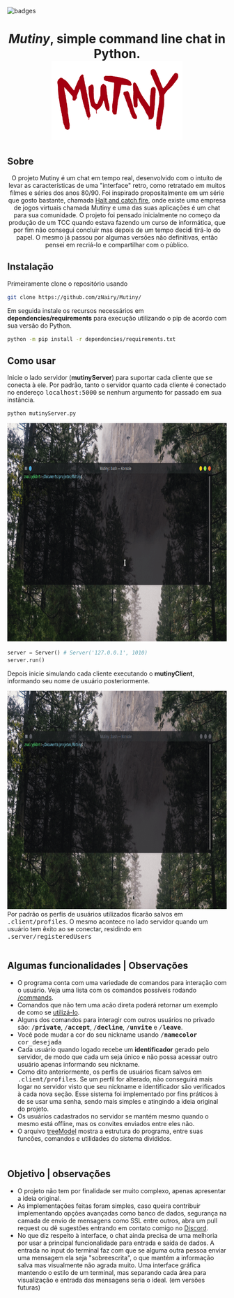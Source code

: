 ![badges](https://img.shields.io/badge/Python-v3.8-red)
<h1 align='center'><i>Mutiny</i>, simple command line chat in Python.<br><img src='./img/MutinyLogo.png' height='180'></h1>

## Sobre
<p align='center'> O projeto Mutiny é um chat em tempo real, desenvolvido com o intuíto de levar as características de uma "interface" retro, como retratado em muitos filmes e séries dos anos 80/90. Foi inspirado propositalmente em um série que gosto bastante, chamada <a target='_blank' href="https://pt.wikipedia.org/wiki/Halt_and_Catch_Fire_(s%C3%A9rie_de_televis%C3%A3o)"> Halt and catch fire</a>, onde existe uma empresa de jogos virtuais chamada Mutiny e uma das suas aplicações é um chat para sua comunidade.
O projeto foi pensado inicialmente no começo da produção de um TCC quando estava fazendo um curso de informática, que por fim não consegui concluir mas depois de um tempo decidi tirá-lo do papel. O mesmo já passou por algumas versões não definitivas, então pensei em recriá-lo e compartilhar com o público.</p>

## Instalação
Primeiramente clone o repositório usando
```bash
git clone https://github.com/zNairy/Mutiny/
```
Em seguida instale os recursos necessários em <b>dependencies/requirements</b> para execução utilizando o pip de acordo com sua versão do Python.
```bash
python -m pip install -r dependencies/requirements.txt
```

## Como usar
Inicie o lado servidor (<b>mutinyServer</b>) para suportar cada cliente que se conecta à ele. Por padrão, tanto o servidor quanto cada cliente é conectado no endereço <tt>localhost:5000</tt> se nenhum argumento for passado em sua instância.
```bash
python mutinyServer.py
```

<img src="./img/runserverdemo.gif" height="500" width="900">

```python
server = Server() # Server('127.0.0.1', 1010)
server.run()
```

Depois inicie simulando cada cliente executando o <b>mutinyClient</b>, informando seu nome de usuário posteriormente.

<img src="./img/runclientdemo.gif" height="500" width="900">
<br>Por padrão os perfis de usuários utilizados ficarão salvos em <tt>.client/profiles</tt>. O mesmo acontece no lado servidor quando um usuário tem êxito ao se conectar, residindo em <tt>.server/registeredUsers</tt><br>

<br>

## Algumas funcionalidades | Observações
- O programa conta com uma variedade de comandos para interação com o usuário. Veja uma lista com os comandos possíveis rodando [/commands](./img/commands.gif).
- Comandos que não tem uma acão direta poderá retornar um exemplo de como se [utilizá-lo](./img/infocommands.gif).
- Alguns dos comandos para interagir com outros usuários no privado são: <tt>/<b>private</b></tt>, <tt>/<b>accept</b></tt>, <tt>/<b>decline</b></tt>, <tt>/<b>unvite</b></tt> e <tt>/<b>leave</b></tt>.
- Você pode mudar a cor do seu nickname usando <tt>/<b>namecolor</b> cor_desejada</tt>
- Cada usuário quando logado recebe um <b>identificador</b> gerado pelo servidor, de modo que cada um seja único e não possa acessar outro usuário apenas informando seu nickname.
- Como dito anteriormente, os perfis de usuários ficam salvos em <tt>.client/profiles</tt>. Se um perfil for alterado, não conseguirá mais logar no servidor visto que seu nickname e identificador são verificados à cada nova seção. Esse sistema foi implementado por fins práticos à de se usar uma senha, sendo mais simples e atingindo a ideia original do projeto.
- Os usuários cadastrados no servidor se mantém mesmo quando o mesmo está offline, mas os convites enviados entre eles não.
- O arquivo [treeModel](./model/treeModel) mostra a estrutura do programa, entre suas funcões, comandos e utilidades do sistema divididos.<br>

<br>

## Objetivo | observações
- O projeto não tem por finalidade ser muito complexo, apenas apresentar a ideia original.
- As implementações feitas foram simples, caso queira contribuir implementando opções avançadas como banco de dados, segurança na camada de envio de mensagens como SSL entre outros, abra um pull request ou dê sugestões entrando em contato comigo no <a target='_blank' href='https://discord.com'>Discord</a>.
- No que diz respeito à interface, o chat ainda precisa de uma melhoria por usar a principal funcionalidade para entrada e saída de dados. A entrada no input do terminal faz com que se alguma outra pessoa enviar uma mensagem ela seja "sobreescrita", o que mantém a informação salva mas visualmente não agrada muito. Uma interface gráfica mantendo o estilo de um terminal, mas separando cada área para visualização e entrada das mensagens seria o ideal. (em versões futuras)